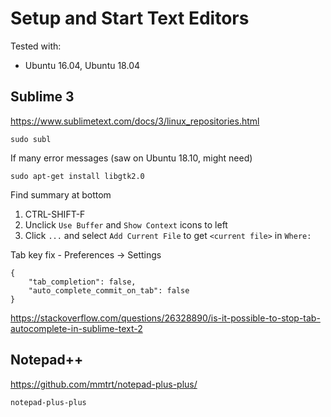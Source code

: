 # Setup and Start Text Editors

Tested with:
- Ubuntu 16.04, Ubuntu 18.04

## Sublime 3

https://www.sublimetext.com/docs/3/linux_repositories.html

```
sudo subl
```

If many error messages (saw on Ubuntu 18.10, might need)
```
sudo apt-get install libgtk2.0
```

Find summary at bottom
1. CTRL-SHIFT-F
2. Unclick `Use Buffer` and `Show Context` icons to left
3. Click `...` and select `Add Current File` to get `<current file>` in `Where:`

Tab key fix - Preferences -> Settings
```
{
    "tab_completion": false,
    "auto_complete_commit_on_tab": false
}
```
https://stackoverflow.com/questions/26328890/is-it-possible-to-stop-tab-autocomplete-in-sublime-text-2

## Notepad++

https://github.com/mmtrt/notepad-plus-plus/

```
notepad-plus-plus
```
